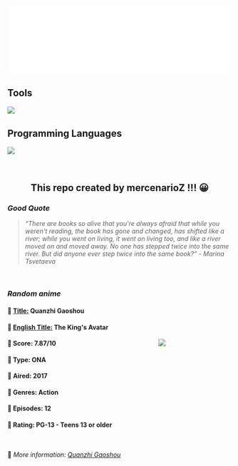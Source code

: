 
<img src="svg/nai.svg" />

<p>
  <h2>Tools</h2>
  <a href="https://skillicons.dev">
    <img src="https://skillicons.dev/icons?i=git,bash,vim,ubuntu,tensorflow,pytorch,docker,raspberrypi" />
  </a>

  <br />

  <h2>Programming Languages</h2>

  <a href="https://skillicons.dev">
    <img src="https://skillicons.dev/icons?i=python,c,cpp" />
  </a>
</p>

<br />

<h2 align="center">This repo created by mercenarioZ !!! 😀</h2>
<h3><i>Good Quote</i></h3>

<blockquote>
<i>
“There are books so alive that you're always afraid that while you weren't reading, the book has gone and changed, has shifted like a river; while you went on living, it went on living too, and like a river moved on and moved away. No one has stepped twice into the same river. But did anyone ever step twice into the same book?” - Marina Tsvetaeva
</i>
</blockquote>

<br />

<h3><i>Random anime</i></h3>

<h4>
  <strong>🥭 <u>Title:</u></strong> Quanzhi Gaoshou
</h4>

<h4>🌿 <u>English Title:</u> The King's Avatar</h4>

<img align="right" width="165" src=https://cdn.myanimelist.net/images/anime/1534/104725.jpg />

<h4>🌱 Score: 7.87/10</h4>

<h4>🌲 Type: ONA</h4>

<h4>🌴 Aired: 2017</h4>

<h4>🌵 Genres: Action</h4>

<h4>🥑 Episodes: 12</h4>

<h4>🍏 Rating: PG-13 - Teens 13 or older</h4>

<br />

🍂 *More information: [Quanzhi Gaoshou](https://myanimelist.net/anime/33926/Quanzhi_Gaoshou)*
    